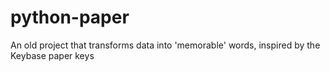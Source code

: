 # python-paper
An old project that transforms data into 'memorable' words, inspired by the Keybase paper keys
